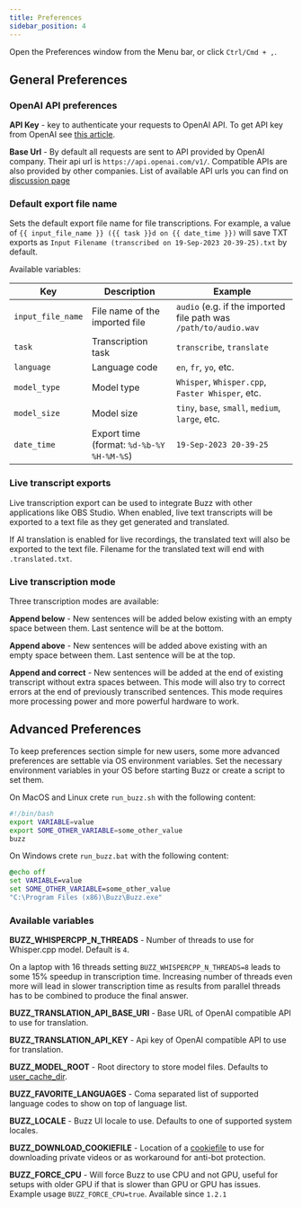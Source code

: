 ```yaml
---
title: Preferences
sidebar_position: 4
---
```


Open the Preferences window from the Menu bar, or click `Ctrl/Cmd + ,`.

## General Preferences

### OpenAI API preferences

**API Key** - key to authenticate your requests to OpenAI API. To get API key from OpenAI see [this article](https://help.openai.com/en/articles/4936850-where-do-i-find-my-openai-api-key). 

**Base Url** - By default all requests are sent to API provided by OpenAI company. Their api url is `https://api.openai.com/v1/`. Compatible APIs are also provided by other companies. List of available API urls you can find on [discussion page](https://github.com/chidiwilliams/buzz/discussions/827)

### Default export file name

Sets the default export file name for file transcriptions. For
example, a value of `{{ input_file_name }} ({{ task }}d on {{ date_time }})` will save TXT exports
as `Input Filename (transcribed on 19-Sep-2023 20-39-25).txt` by default.

Available variables:

| Key               | Description                               | Example                                                        |
|-------------------|-------------------------------------------|----------------------------------------------------------------|
| `input_file_name` | File name of the imported file            | `audio` (e.g. if the imported file path was `/path/to/audio.wav` |
| `task`            | Transcription task                        | `transcribe`, `translate`                                      |
| `language`        | Language code                             | `en`, `fr`, `yo`, etc.                                         |
| `model_type`      | Model type                                | `Whisper`, `Whisper.cpp`, `Faster Whisper`, etc.               |
| `model_size`      | Model size                                | `tiny`, `base`, `small`, `medium`, `large`, etc.               |
| `date_time`       | Export time (format: `%d-%b-%Y %H-%M-%S`) | `19-Sep-2023 20-39-25`                                         |

### Live transcript exports

Live transcription export can be used to integrate Buzz with other applications like OBS Studio. 
When enabled, live text transcripts will be exported to a text file as they get generated and translated.

If AI translation is enabled for live recordings, the translated text will also be exported to the text file. 
Filename for the translated text will end with `.translated.txt`. 

### Live transcription mode

Three transcription modes are available:

**Append below** - New sentences will be added below existing with an empty space between them. 
Last sentence will be at the bottom.

**Append above** - New sentences will be added above existing with an empty space between them. 
Last sentence will be at the top.

**Append and correct** - New sentences will be added at the end of existing transcript without extra spaces between. 
This mode will also try to correct errors at the end of previously transcribed sentences. This mode requires more
processing power and more powerful hardware to work.

## Advanced Preferences

To keep preferences section simple for new users, some more advanced preferences are settable via OS environment variables. Set the necessary environment variables in your OS before starting Buzz or create a script to set them.

On MacOS and Linux crete `run_buzz.sh` with the following content:

```bash
#!/bin/bash
export VARIABLE=value
export SOME_OTHER_VARIABLE=some_other_value
buzz
```

On Windows crete `run_buzz.bat` with the following content:

```bat
@echo off
set VARIABLE=value
set SOME_OTHER_VARIABLE=some_other_value
"C:\Program Files (x86)\Buzz\Buzz.exe"
```

### Available variables

**BUZZ_WHISPERCPP_N_THREADS** - Number of threads to use for Whisper.cpp model. Default is `4`. 

On a laptop with 16 threads setting `BUZZ_WHISPERCPP_N_THREADS=8` leads to some 15% speedup in transcription time. 
Increasing number of threads even more will lead in slower transcription time as results from parallel threads has to be 
combined to produce the final answer.

**BUZZ_TRANSLATION_API_BASE_URl** - Base URL of OpenAI compatible API to use for translation.

**BUZZ_TRANSLATION_API_KEY** - Api key of OpenAI compatible API to use for translation.

**BUZZ_MODEL_ROOT** - Root directory to store model files. 
Defaults to [user_cache_dir](https://pypi.org/project/platformdirs/).

**BUZZ_FAVORITE_LANGUAGES** - Coma separated list of supported language codes to show on top of language list.

**BUZZ_LOCALE** - Buzz UI locale to use. Defaults to one of supported system locales.

**BUZZ_DOWNLOAD_COOKIEFILE** - Location of a [cookiefile](https://github.com/yt-dlp/yt-dlp/wiki/FAQ#how-do-i-pass-cookies-to-yt-dlp) to use for downloading private videos or as workaround for anti-bot protection.

**BUZZ_FORCE_CPU** - Will force Buzz to use CPU and not GPU, useful for setups with older GPU if that is slower than GPU or GPU has issues. Example usage `BUZZ_FORCE_CPU=true`. Available since `1.2.1`
